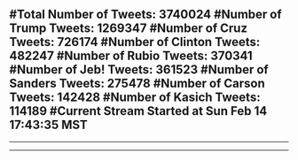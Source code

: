 #Total Number of Tweets: 3740024 
#Number of Trump Tweets: 1269347
#Number of Cruz Tweets: 726174
#Number of Clinton Tweets: 482247
#Number of Rubio Tweets: 370341
#Number of Jeb! Tweets: 361523
#Number of Sanders Tweets: 275478
#Number of Carson Tweets: 142428
#Number of Kasich Tweets: 114189
#Current Stream Started at Sun Feb 14 17:43:35 MST
---
---
---
